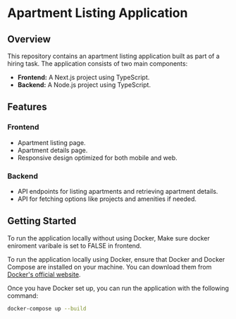 # Apartment Listing Application

## Overview

This repository contains an apartment listing application built as part of a hiring task. The application consists of two main components:

- **Frontend:** A Next.js project using TypeScript.
- **Backend:** A Node.js project using TypeScript.

## Features

### Frontend
- Apartment listing page.
- Apartment details page.
- Responsive design optimized for both mobile and web.

### Backend
- API endpoints for listing apartments and retrieving apartment details.
- API for fetching options like projects and amenities if needed.

## Getting Started

To run the application locally without using Docker, Make sure docker eniroment varibale is set to FALSE in frontend.

To run the application locally using Docker, ensure that Docker and Docker Compose are installed on your machine. You can download them from [Docker's official website](https://www.docker.com/get-started).

Once you have Docker set up, you can run the application with the following command:

```bash
docker-compose up --build


